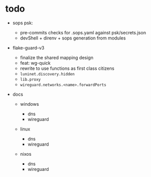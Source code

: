 # todo

- sops psk:
  - pre-commits checks for .sops.yaml against psk/secrets.json
  - devShell + direnv + sops generation from modules

- flake-guard-v3
  - finalize the shared mapping design
  - feat: wg-quick
  - rewrite to use functions as first class citizens
  - `luninet.discovery.hidden`
  - `lib.proxy`
  - `wireguard.networks.<name>.forwardPorts`
  

- docs
  - windows
    - dns
    - wireguard

  - linux
    - dns
    - wireguard
  
  - nixos
    - dns
    - wireguard

